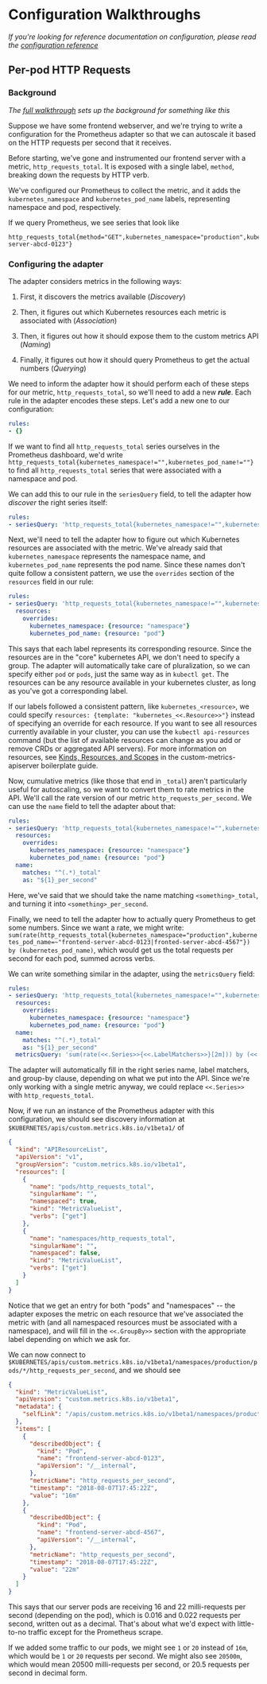 Configuration Walkthroughs
==========================

*If you're looking for reference documentation on configuration, please
read the [configuration reference](/docs/config.md)*

Per-pod HTTP Requests
---------------------

### Background

*The [full walkthrough](/docs/walkthrough.md) sets up the background for
something like this*

Suppose we have some frontend webserver, and we're trying to write a
configuration for the Prometheus adapter so that we can autoscale it based
on the HTTP requests per second that it receives.

Before starting, we've gone and instrumented our frontend server with
a metric, `http_requests_total`.  It is exposed with a single label,
`method`, breaking down the requests by HTTP verb.

We've configured our Prometheus to collect the metric, and it
adds the `kubernetes_namespace` and `kubernetes_pod_name` labels,
representing namespace and pod, respectively.

If we query Prometheus, we see series that look like

```
http_requests_total{method="GET",kubernetes_namespace="production",kubernetes_pod_name="frontend-server-abcd-0123"}
```

### Configuring the adapter

The adapter considers metrics in the following ways:

1. First, it discovers the metrics available (*Discovery*)

2. Then, it figures out which Kubernetes resources each metric is
   associated with (*Association*)

3. Then, it figures out how it should expose them to the custom metrics
   API (*Naming*)

4. Finally, it figures out how it should query Prometheus to get the
   actual numbers (*Querying*)

We need to inform the adapter how it should perform each of these steps
for our metric, `http_requests_total`, so we'll need to add a new
***rule***. Each rule in the adapter encodes these steps.  Let's add a new
one to our configuration:

```yaml
rules:
- {}
```

If we want to find all `http_requests_total` series ourselves in the
Prometheus dashboard, we'd write
`http_requests_total{kubernetes_namespace!="",kubernetes_pod_name!=""}` to
find all `http_requests_total` series that were associated with
a namespace and pod.

We can add this to our rule in the `seriesQuery` field, to tell the
adapter how *discover* the right series itself:

```yaml
rules:
- seriesQuery: 'http_requests_total{kubernetes_namespace!="",kubernetes_pod_name!=""}'
```

Next, we'll need to tell the adapter how to figure out which Kubernetes
resources are associated with the metric.  We've already said that
`kubernetes_namespace` represents the namespace name, and
`kubernetes_pod_name` represents the pod name.  Since these names don't
quite follow a consistent pattern, we use the `overrides` section of the
`resources` field in our rule:

```yaml
rules:
- seriesQuery: 'http_requests_total{kubernetes_namespace!="",kubernetes_pod_name!=""}'
  resources:
    overrides:
      kubernetes_namespace: {resource: "namespace"}
      kubernetes_pod_name: {resource: "pod"}
```

This says that each label represents its corresponding resource. Since the
resources are in the "core" kubernetes API, we don't need to specify
a group.  The adapter will automatically take care of pluralization, so we
can specify either `pod` or `pods`, just the same way as in `kubectl get`.
The resources can be any resource available in your kubernetes cluster, as
long as you've got a corresponding label.

If our labels followed a consistent pattern, like `kubernetes_<resource>`,
we could specify `resources: {template: "kubernetes_<<.Resource>>"}`
instead of specifying an override for each resource.  If you want to see
all resources currently available in your cluster, you can use the
`kubectl api-resources` command (but the list of available resources can
change as you add or remove CRDs or aggregated API servers).  For more
information on resources, see [Kinds, Resources, and
Scopes](https://github.com/kubernetes-sigs/custom-metrics-apiserver/blob/master/docs/getting-started.md#kinds-resources-and-scopes)
in the custom-metrics-apiserver boilerplate guide.

Now, cumulative metrics (like those that end in `_total`) aren't
particularly useful for autoscaling, so we want to convert them to rate
metrics in the API.  We'll call the rate version of our metric
`http_requests_per_second`.  We can use the `name` field to tell the
adapter about that:

```yaml
rules:
- seriesQuery: 'http_requests_total{kubernetes_namespace!="",kubernetes_pod_name!=""}'
  resources:
    overrides:
      kubernetes_namespace: {resource: "namespace"}
      kubernetes_pod_name: {resource: "pod"}
  name:
    matches: "^(.*)_total"
    as: "${1}_per_second"
```

Here, we've said that we should take the name matching
`<something>_total`, and turning it into `<something>_per_second`.

Finally, we need to tell the adapter how to actually query Prometheus to
get some numbers.  Since we want a rate, we might write:
`sum(rate(http_requests_total{kubernetes_namespace="production",kubernetes_pod_name=~"frontend-server-abcd-0123|fronted-server-abcd-4567"}) by (kubernetes_pod_name)`,
which would get us the total requests per second for each pod, summed across verbs.

We can write something similar in the adapter, using the `metricsQuery`
field:

```yaml
rules:
- seriesQuery: 'http_requests_total{kubernetes_namespace!="",kubernetes_pod_name!=""}'
  resources:
    overrides:
      kubernetes_namespace: {resource: "namespace"}
      kubernetes_pod_name: {resource: "pod"}
  name:
    matches: "^(.*)_total"
    as: "${1}_per_second"
  metricsQuery: 'sum(rate(<<.Series>>{<<.LabelMatchers>>}[2m])) by (<<.GroupBy>>)'
```

The adapter will automatically fill in the right series name, label
matchers, and group-by clause, depending on what we put into the API.
Since we're only working with a single metric anyway, we could replace
`<<.Series>>` with `http_requests_total`.

Now, if we run an instance of the Prometheus adapter with this
configuration, we should see discovery information at
`$KUBERNETES/apis/custom.metrics.k8s.io/v1beta1/` of

```json
{
  "kind": "APIResourceList",
  "apiVersion": "v1",
  "groupVersion": "custom.metrics.k8s.io/v1beta1",
  "resources": [
    {
      "name": "pods/http_requests_total",
      "singularName": "",
      "namespaced": true,
      "kind": "MetricValueList",
      "verbs": ["get"]
    },
    {
      "name": "namespaces/http_requests_total",
      "singularName": "",
      "namespaced": false,
      "kind": "MetricValueList",
      "verbs": ["get"]
    }
  ]
}
```

Notice that we get an entry for both "pods" and "namespaces" -- the
adapter exposes the metric on each resource that we've associated the
metric with (and all namespaced resources must be associated with
a namespace), and will fill in the `<<.GroupBy>>` section with the
appropriate label depending on which we ask for.

We can now connect to
`$KUBERNETES/apis/custom.metrics.k8s.io/v1beta1/namespaces/production/pods/*/http_requests_per_second`,
and we should see

```json
{
  "kind": "MetricValueList",
  "apiVersion": "custom.metrics.k8s.io/v1beta1",
  "metadata": {
    "selfLink": "/apis/custom.metrics.k8s.io/v1beta1/namespaces/production/pods/*/http_requests_per_second",
  },
  "items": [
    {
      "describedObject": {
        "kind": "Pod",
        "name": "frontend-server-abcd-0123",
        "apiVersion": "/__internal",
      },
      "metricName": "http_requests_per_second",
      "timestamp": "2018-08-07T17:45:22Z",
      "value": "16m"
    },
    {
      "describedObject": {
        "kind": "Pod",
        "name": "frontend-server-abcd-4567",
        "apiVersion": "/__internal",
      },
      "metricName": "http_requests_per_second",
      "timestamp": "2018-08-07T17:45:22Z",
      "value": "22m"
    }
  ]
}
```

This says that our server pods are receiving 16 and 22 milli-requests per
second (depending on the pod), which is 0.016 and 0.022 requests per
second, written out as a decimal.  That's about what we'd expect with
little-to-no traffic except for the Prometheus scrape.

If we added some traffic to our pods, we might see `1` or `20` instead of
`16m`, which would be `1` or `20` requests per second.  We might also see
`20500m`, which would mean 20500 milli-requests per second, or 20.5
requests per second in decimal form.

